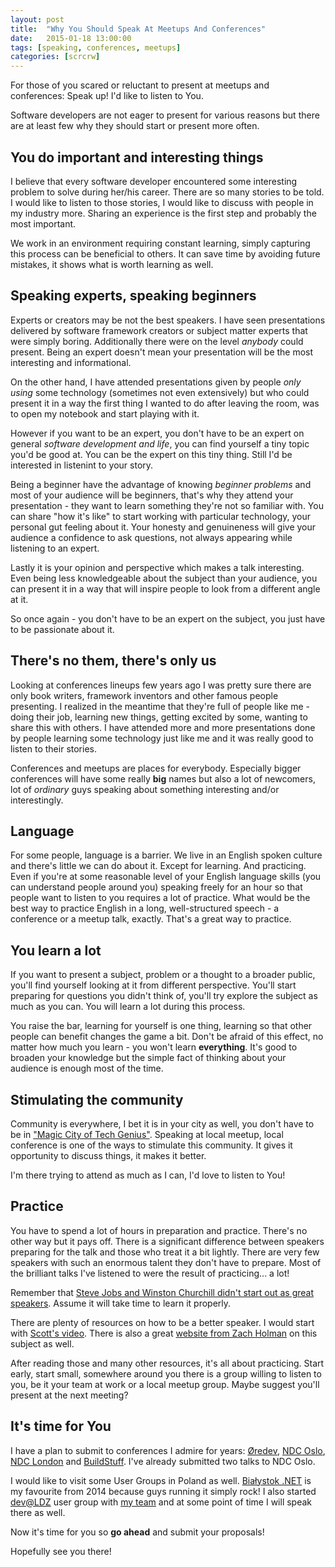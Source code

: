 ```yaml
---
layout: post
title: 	"Why You Should Speak At Meetups And Conferences"
date: 	2015-01-18 13:00:00
tags: [speaking, conferences, meetups]
categories: [scrcrw]
---
```


For those of you scared or reluctant to present at meetups and conferences: Speak up! I'd like to listen to You.

Software developers are not eager to present for various reasons but there are at least few why they should start or present more often.

You do important and interesting things
--
I believe that every software developer encountered some interesting problem to solve during her/his career. There are so many stories to be told. I would like to listen to those stories, I would like to discuss with people in my industry more. Sharing an experience is the first step and probably the most important.

We work in an environment requiring constant learning, simply capturing this process can be beneficial to others. It can save time by avoiding future mistakes, it shows what is worth learning as well.

Speaking experts, speaking beginners 
--

Experts or creators may be not the best speakers. I have seen presentations delivered by software framework creators or subject matter experts that were simply boring. Additionally there were on the level *anybody* could present. Being an expert doesn't mean your presentation will be the most interesting and informational.

On the other hand, I have attended presentations given by people *only using* some technology (sometimes not even extensively) but who could present it in a way the first thing I wanted to do after leaving the room, was to open my notebook and start playing with it.

However if you want to be an expert, you don't have to be an expert on general *software development and life*, you can find yourself a tiny topic you'd be good at. You can be the expert on this tiny thing. Still I'd be interested in listenint to your story.

Being a beginner have the advantage of knowing *beginner problems* and most of your audience will be beginners, that's why they attend your presentation - they want to learn something they're not so familiar with. You can share "how it's like" to start working with particular technology, your personal gut feeling about it. Your honesty and genuineness will give your audience a confidence to ask questions, not always appearing while listening to an expert.

Lastly it is your opinion and perspective which makes a talk interesting. Even being less knowledgeable about the subject than your audience, you can present it in a way that will inspire people to look from a different angle at it.

So once again - you don't have to be an expert on the subject, you just have to be passionate about it. 

There's no them, there's only us
--

Looking at conferences lineups few years ago I was pretty sure there are only book writers, framework inventors and other famous people presenting. I realized in the meantime that they're full of people like me - doing their job, learning new things, getting excited by some, wanting to share this with others. I have attended more and more presentations done by people learning some technology just like me and it was really good to listen to their stories.

Conferences and meetups are places for everybody. Especially bigger conferences will have some really **big** names but also a lot of newcomers, lot of *ordinary* guys speaking about something interesting and/or interestingly.

Language
--

For some people, language is a barrier. We live in an English spoken culture and there's little we can do about it. Except for learning. And practicing. Even if you're at some reasonable level of your English language skills (you can understand people around you) speaking freely for an hour so that people want to listen to you requires a lot of practice. What would be the best way to practice English in a long, well-structured speech - a conference or a meetup talk, exactly. That's a great way to practice.

You learn a lot
--

If you want to present a subject, problem or a thought to a broader public, you'll find yourself looking at it from different perspective. You'll start preparing for questions you didn't think of, you'll try explore the subject as much as you can. You will learn a lot during this process.

You raise the bar, learning for yourself is one thing, learning so that other people can benefit changes the game a bit. Don't be afraid of this effect, no matter how much you learn - you won't learn **everything**. It's good to broaden your knowledge but the simple fact of thinking about your audience is enough most of the time.

Stimulating the community
--

Community is everywhere, I bet it is in your city as well, you don't have to be in ["Magic City of Tech Genius"](https://the-pastry-box-project.net/ed-finkler/2014-january-6). Speaking at local meetup, local conference is one of the ways to stimulate this community. It gives it opportunity to discuss things, it makes it better.

I'm there trying to attend as much as I can, I'd love to listen to You!

Practice
--
You have to spend a lot of hours in preparation and practice. There's no other way but it pays off. There is a significant difference between speakers preparing for the talk and those who treat it a bit lightly. There are very few speakers with such an enormous talent they don't have to prepare. Most of the brilliant talks I've listened to were the result of practicing... a lot!

Remember that [Steve Jobs and Winston Churchill didn't start out as great speakers](http://www.forbes.com/sites/carminegallo/2014/11/25/steve-jobs-and-winston-churchill-didnt-start-out-as-great-speakers/). Assume it will take time to learn it properly.

There are plenty of resources on how to be a better speaker. I would start with [Scott's video](http://speakinghacks.com/). There is also a great [website from Zach Holman](http://speaking.io/) on this subject as well.

After reading those and many other resources, it's all about practicing. Start early, start small, somewhere around you there is a group willing to listen to you, be it your team at work or a local meetup group. Maybe suggest you'll present at the next meeting?

It's time for You
--

I have a plan to submit to conferences I admire for years: [Øredev](http://oredev.org), [NDC Oslo](http://ndcoslo.com), [NDC London](http://ndc-london.com) and [BuildStuff](http://buildstuff.lt). I've already submitted two talks to NDC Oslo.

I would like to visit some User Groups in Poland as well. [Białystok .NET](https://www.facebook.com/groups/bstoknet/) is my favourite from 2014 because guys running it simply rock! I also started [dev@LDZ](http://www.meetup.com/dev-LDZ/) user group with [my team](http://blog.mihcall.com/2014/12/21/A-recipe-for-a-happy-software-development-team/) and at some point of time I will speak there as well.

Now it's time for you so **go ahead** and submit your proposals!

Hopefully see you there!
